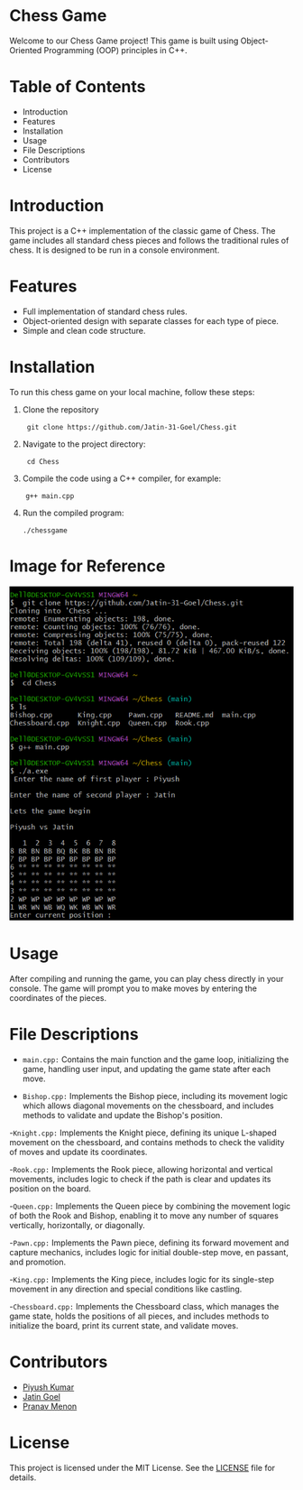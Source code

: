 # **Chess Game**

Welcome to our Chess Game project! This game is built using Object-Oriented Programming (OOP) principles in C++.

# **Table of Contents**

- Introduction
- Features
- Installation
- Usage
- File Descriptions
- Contributors
- License

# **Introduction**

This project is a C++ implementation of the classic game of Chess. The game includes all standard chess pieces and follows the traditional rules of chess. It is designed to be run in a console environment.

# **Features**

- Full implementation of standard chess rules.
- Object-oriented design with separate classes for each type of piece.
- Simple and clean code structure.

# **Installation**

To run this chess game on your local machine, follow these steps:

1. Clone the repository
   ```
    git clone https://github.com/Jatin-31-Goel/Chess.git
   ```
3. Navigate to the project directory:
   ``` 
    cd Chess
   ```
5. Compile the code using a C++ compiler, for example:
 ```   
     g++ main.cpp 
```

4. Run the compiled program:
   ```
   ./chessgame
   ```
# **Image for Reference**
![Screenshot 2024-06-29 151744](Screenshot%202024-06-29%20151744.png)

# **Usage**

After compiling and running the game, you can play chess directly in your console. The game will prompt you to make moves by entering the coordinates of the pieces.

# **File Descriptions**
- `main.cpp:` 
Contains the main function and the game loop, initializing the game, handling user input, and updating the game state after each move.

- `Bishop.cpp:`
Implements the Bishop piece, including its movement logic which allows diagonal movements on the chessboard, and includes methods to validate and update the Bishop's position.

-`Knight.cpp:`
Implements the Knight piece, defining its unique L-shaped movement on the chessboard, and contains methods to check the validity of moves and update its coordinates.

-`Rook.cpp:`
Implements the Rook piece, allowing horizontal and vertical movements, includes logic to check if the path is clear and updates its position on the board.

-`Queen.cpp:`
Implements the Queen piece by combining the movement logic of both the Rook and Bishop, enabling it to move any number of squares vertically, horizontally, or diagonally.

-`Pawn.cpp:`
Implements the Pawn piece, defining its forward movement and capture mechanics, includes logic for initial double-step move, en passant, and promotion.

-`King.cpp:`
Implements the King piece, includes logic for its single-step movement in any direction and special conditions like castling.

-`Chessboard.cpp:`
Implements the Chessboard class, which manages the game state, holds the positions of all pieces, and includes methods to initialize the board, print its current state, and validate moves.

# **Contributors**

- [Piyush Kumar](https://github.com/Piyushkumar2004)
- [Jatin Goel](https://github.com/member1)
- [Pranav Menon](https://github.com/member2)

# **License**

This project is licensed under the MIT License. See the [LICENSE](LICENSE) file for details.


